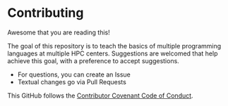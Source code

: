 # Contributing

Awesome that you are reading this!

The goal of this repository is to teach the basics of multiple programming languages
at multiple HPC centers.
Suggestions are welcomed that help achieve this goal,
with a preference to accept suggestions.

* For questions, you can create an Issue
* Textual changes go via Pull Requests

This GitHub follows the [Contributor Covenant Code of Conduct](CODE_OF_CONDUCT.md).

